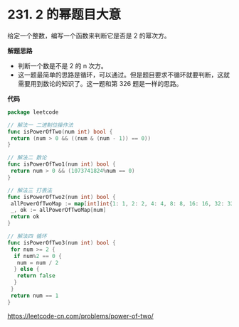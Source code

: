 # 231. 2 的幂**题目大意**  

给定一个整数，编写一个函数来判断它是否是 2 的幂次方。

**解题思路**  

- 判断一个数是不是 2 的 n 次方。
- 这一题最简单的思路是循环，可以通过。但是题目要求不循环就要判断，这就需要用到数论的知识了。这一题和第 326 题是一样的思路。

**代码**  

```go
package leetcode

// 解法一 二进制位操作法
func isPowerOfTwo(num int) bool {
 return (num > 0 && ((num & (num - 1)) == 0))
}

// 解法二 数论
func isPowerOfTwo1(num int) bool {
 return num > 0 && (1073741824%num == 0)
}

// 解法三 打表法
func isPowerOfTwo2(num int) bool {
 allPowerOfTwoMap := map[int]int{1: 1, 2: 2, 4: 4, 8: 8, 16: 16, 32: 32, 64: 64, 128: 128, 256: 256, 512: 512, 1024: 1024, 2048: 2048, 4096: 4096, 8192: 8192, 16384: 16384, 32768: 32768, 65536: 65536, 131072: 131072, 262144: 262144, 524288: 524288, 1048576: 1048576, 2097152: 2097152, 4194304: 4194304, 8388608: 8388608, 16777216: 16777216, 33554432: 33554432, 67108864: 67108864, 134217728: 134217728, 268435456: 268435456, 536870912: 536870912, 1073741824: 1073741824}
 _, ok := allPowerOfTwoMap[num]
 return ok
}

// 解法四 循环
func isPowerOfTwo3(num int) bool {
 for num >= 2 {
  if num%2 == 0 {
   num = num / 2
  } else {
   return false
  }
 }
 return num == 1
}
```

https://leetcode-cn.com/problems/power-of-two/